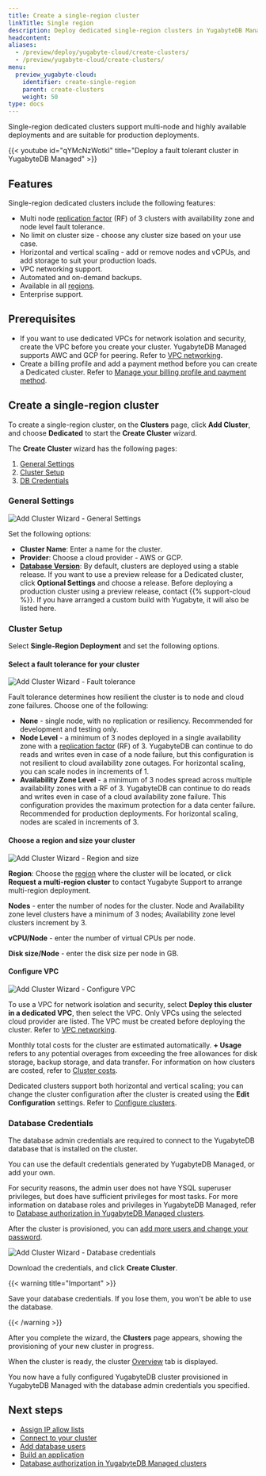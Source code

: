 ```yaml
---
title: Create a single-region cluster
linkTitle: Single region
description: Deploy dedicated single-region clusters in YugabyteDB Managed.
headcontent:
aliases:
  - /preview/deploy/yugabyte-cloud/create-clusters/
  - /preview/yugabyte-cloud/create-clusters/
menu:
  preview_yugabyte-cloud:
    identifier: create-single-region
    parent: create-clusters
    weight: 50
type: docs
---
```


Single-region dedicated clusters support multi-node and highly available deployments and are suitable for production deployments.

{{< youtube id="qYMcNzWotkI" title="Deploy a fault tolerant cluster in YugabyteDB Managed" >}}

## Features

Single-region dedicated clusters include the following features:

- Multi node [replication factor](../../../../architecture/docdb-replication/replication/) (RF) of 3 clusters with availability zone and node level fault tolerance.
- No limit on cluster size - choose any cluster size based on your use case.
- Horizontal and vertical scaling - add or remove nodes and vCPUs, and add storage to suit your production loads.
- VPC networking support.
- Automated and on-demand backups.
- Available in all [regions](../../../release-notes#cloud-provider-regions).
- Enterprise support.

## Prerequisites

- If you want to use dedicated VPCs for network isolation and security, create the VPC before you create your cluster. YugabyteDB Managed supports AWC and GCP for peering. Refer to [VPC networking](../../cloud-vpcs/).
- Create a billing profile and add a payment method before you can create a Dedicated cluster. Refer to [Manage your billing profile and payment method](../../../cloud-admin/cloud-billing-profile/).

## Create a single-region cluster

To create a single-region cluster, on the **Clusters** page, click **Add Cluster**, and choose **Dedicated** to start the **Create Cluster** wizard.

The **Create Cluster** wizard has the following pages:

1. [General Settings](#general-settings)
1. [Cluster Setup](#cluster-setup)
1. [DB Credentials](#database-credentials)

### General Settings

![Add Cluster Wizard - General Settings](/images/yb-cloud/cloud-addcluster-free2.png)

Set the following options:

- **Cluster Name**: Enter a name for the cluster.
- **Provider**: Choose a cloud provider - AWS or GCP.
- **[Database Version](../../../../faq/yugabytedb-managed-faq/#what-version-of-yugabytedb-does-my-cluster-run-on)**: By default, clusters are deployed using a stable release. If you want to use a preview release for a Dedicated cluster, click **Optional Settings** and choose a release. Before deploying a production cluster using a preview release, contact {{% support-cloud %}}. If you have arranged a custom build with Yugabyte, it will also be listed here.

### Cluster Setup

Select **Single-Region Deployment** and set the following options.

#### Select a fault tolerance for your cluster

![Add Cluster Wizard - Fault tolerance](/images/yb-cloud/cloud-addcluster-paid3.1.png)

Fault tolerance determines how resilient the cluster is to node and cloud zone failures. Choose one of the following:

- **None** - single node, with no replication or resiliency. Recommended for development and testing only.
- **Node Level** - a minimum of 3 nodes deployed in a single availability zone with a [replication factor](../../../../architecture/docdb-replication/replication/) (RF) of 3. YugabyteDB can continue to do reads and writes even in case of a node failure, but this configuration is not resilient to cloud availability zone outages. For horizontal scaling, you can scale nodes in increments of 1.
- **Availability Zone Level** - a minimum of 3 nodes spread across multiple availability zones with a RF of 3. YugabyteDB can continue to do reads and writes even in case of a cloud availability zone failure. This configuration provides the maximum protection for a data center failure. Recommended for production deployments. For horizontal scaling, nodes are scaled in increments of 3.

#### Choose a region and size your cluster

![Add Cluster Wizard - Region and size](/images/yb-cloud/cloud-addcluster-paid3.2.png)

**Region**: Choose the [region](../../../release-notes#cloud-provider-regions) where the cluster will be located, or click **Request a multi-region cluster** to contact Yugabyte Support to arrange multi-region deployment.

**Nodes** - enter the number of nodes for the cluster. Node and Availability zone level clusters have a minimum of 3 nodes; Availability zone level clusters increment by 3.

**vCPU/Node** - enter the number of virtual CPUs per node.

**Disk size/Node** - enter the disk size per node in GB.

#### Configure VPC

  ![Add Cluster Wizard - Configure VPC](/images/yb-cloud/cloud-addcluster-paid3.3.png)

  To use a VPC for network isolation and security, select **Deploy this cluster in a dedicated VPC**, then select the VPC. Only VPCs using the selected cloud provider are listed. The VPC must be created before deploying the cluster. Refer to [VPC networking](../../cloud-vpcs/).

Monthly total costs for the cluster are estimated automatically. **+ Usage** refers to any potential overages from exceeding the free allowances for disk storage, backup storage, and data transfer. For information on how clusters are costed, refer to [Cluster costs](../../../cloud-admin/cloud-billing-costs/).

Dedicated clusters support both horizontal and vertical scaling; you can change the cluster configuration after the cluster is created using the **Edit Configuration** settings. Refer to [Configure clusters](../../../cloud-clusters/configure-clusters#infrastructure).

### Database Credentials

The database admin credentials are required to connect to the YugabyteDB database that is installed on the cluster.

You can use the default credentials generated by YugabyteDB Managed, or add your own.

For security reasons, the admin user does not have YSQL superuser privileges, but does have sufficient privileges for most tasks. For more information on database roles and privileges in YugabyteDB Managed, refer to [Database authorization in YugabyteDB Managed clusters](../../../cloud-secure-clusters/cloud-users/).

After the cluster is provisioned, you can [add more users and change your password](../../../cloud-secure-clusters/add-users/).

![Add Cluster Wizard - Database credentials](/images/yb-cloud/cloud-addcluster-admin.png)

Download the credentials, and click **Create Cluster**.

{{< warning title="Important" >}}

Save your database credentials. If you lose them, you won't be able to use the database.

{{< /warning >}}

After you complete the wizard, the **Clusters** page appears, showing the provisioning of your new cluster in progress.

When the cluster is ready, the cluster [Overview](../../../cloud-monitor/overview/) tab is displayed.

You now have a fully configured YugabyteDB cluster provisioned in YugabyteDB Managed with the database admin credentials you specified.

## Next steps

- [Assign IP allow lists](../../../cloud-secure-clusters/add-connections/)
- [Connect to your cluster](../../../cloud-connect/)
- [Add database users](../../../cloud-secure-clusters/add-users/)
- [Build an application](../../../../develop/build-apps/)
- [Database authorization in YugabyteDB Managed clusters](../../../cloud-secure-clusters/cloud-users/)
